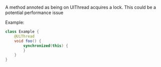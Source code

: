 A method annoted as being on UIThread acquires a lock. This could be a potential performance issue

Example:

```java
class Example {
    @UiThread
    void foo() {
        synchronized(this) {
        }
    }
}
```
